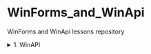 # WinForms_and_WinApi
 WinForms and WinApi lessons repository

<details><summary> 1. WinAPI </summary><p>

---

[WinApi with empty peoject example](.\CW\lesson_1\winApi32EmptyDemo "\CW\lesson_1\winApi32EmptyDemo")   

[WinApi with basic template example](.\CW\lesson_1\winDeskAppDemo "\CW\lesson_1\winDeskAppDemo")   

---

## Unicode vs ANSI
***ANSI (American National Standarts Institute)***   
***ASCII (American Standart Code for Information Interchange)***

> Ansi -> char array  
char -> 1 byte  
pow(2,8) = 256  

> Unicode  -> wide char array  
wchar_t -> 2 byte  
pow(2,16) = 65536   

```#define _UNICODE``` - добавляет обобщенный тип ```TCHAR```

```TCHAR array[15] = _TEXT("asdasd");```
```TCHAR array[15] = (L"asdasd");``` - макрос преобразует строку в юникод

### Transcodding
- ANSI -> Unicode
    - MultyByteToWideChar 
    - ```mbstowcs(...)```
- Unicode -> ANSI
    - WideByteCharToMultyByte
    - ```wcstombs(...)```

## Notations
 - Pascal -> ```private bool BookTitle (){}```
 - Camel -> ```public strin bookTitle(){}```
 - Hungary ->  ```protected int iBookTitle(){}```


---

</p></details>
